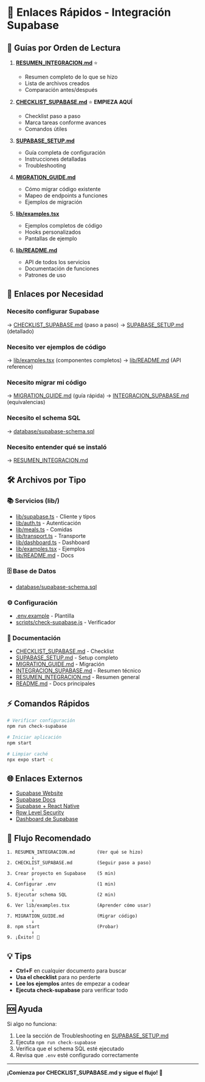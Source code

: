 # 🔗 Enlaces Rápidos - Integración Supabase

## 📖 Guías por Orden de Lectura

1. **[RESUMEN_INTEGRACION.md](./RESUMEN_INTEGRACION.md)** ⭐
   - Resumen completo de lo que se hizo
   - Lista de archivos creados
   - Comparación antes/después

2. **[CHECKLIST_SUPABASE.md](./CHECKLIST_SUPABASE.md)** ⭐ **EMPIEZA AQUÍ**
   - Checklist paso a paso
   - Marca tareas conforme avances
   - Comandos útiles

3. **[SUPABASE_SETUP.md](./SUPABASE_SETUP.md)**
   - Guía completa de configuración
   - Instrucciones detalladas
   - Troubleshooting

4. **[MIGRATION_GUIDE.md](./MIGRATION_GUIDE.md)**
   - Cómo migrar código existente
   - Mapeo de endpoints a funciones
   - Ejemplos de migración

5. **[lib/examples.tsx](./lib/examples.tsx)**
   - Ejemplos completos de código
   - Hooks personalizados
   - Pantallas de ejemplo

6. **[lib/README.md](./lib/README.md)**
   - API de todos los servicios
   - Documentación de funciones
   - Patrones de uso

## 🎯 Enlaces por Necesidad

### Necesito configurar Supabase
→ [CHECKLIST_SUPABASE.md](./CHECKLIST_SUPABASE.md) (paso a paso)
→ [SUPABASE_SETUP.md](./SUPABASE_SETUP.md) (detallado)

### Necesito ver ejemplos de código
→ [lib/examples.tsx](./lib/examples.tsx) (componentes completos)
→ [lib/README.md](./lib/README.md) (API reference)

### Necesito migrar mi código
→ [MIGRATION_GUIDE.md](./MIGRATION_GUIDE.md) (guía rápida)
→ [INTEGRACION_SUPABASE.md](./INTEGRACION_SUPABASE.md) (equivalencias)

### Necesito el schema SQL
→ [database/supabase-schema.sql](./database/supabase-schema.sql)

### Necesito entender qué se instaló
→ [RESUMEN_INTEGRACION.md](./RESUMEN_INTEGRACION.md)

## 🛠️ Archivos por Tipo

### 📚 Servicios (lib/)
- [lib/supabase.ts](./lib/supabase.ts) - Cliente y tipos
- [lib/auth.ts](./lib/auth.ts) - Autenticación
- [lib/meals.ts](./lib/meals.ts) - Comidas
- [lib/transport.ts](./lib/transport.ts) - Transporte
- [lib/dashboard.ts](./lib/dashboard.ts) - Dashboard
- [lib/examples.tsx](./lib/examples.tsx) - Ejemplos
- [lib/README.md](./lib/README.md) - Docs

### 🗄️ Base de Datos
- [database/supabase-schema.sql](./database/supabase-schema.sql)

### ⚙️ Configuración
- [.env.example](./.env.example) - Plantilla
- [scripts/check-supabase.js](./scripts/check-supabase.js) - Verificador

### 📖 Documentación
- [CHECKLIST_SUPABASE.md](./CHECKLIST_SUPABASE.md) - Checklist
- [SUPABASE_SETUP.md](./SUPABASE_SETUP.md) - Setup completo
- [MIGRATION_GUIDE.md](./MIGRATION_GUIDE.md) - Migración
- [INTEGRACION_SUPABASE.md](./INTEGRACION_SUPABASE.md) - Resumen técnico
- [RESUMEN_INTEGRACION.md](./RESUMEN_INTEGRACION.md) - Resumen general
- [README.md](./README.md) - Docs principales

## ⚡ Comandos Rápidos

```bash
# Verificar configuración
npm run check-supabase

# Iniciar aplicación
npm start

# Limpiar caché
npx expo start -c
```

## 🌐 Enlaces Externos

- [Supabase Website](https://supabase.com)
- [Supabase Docs](https://supabase.com/docs)
- [Supabase + React Native](https://supabase.com/docs/guides/getting-started/tutorials/with-react-native)
- [Row Level Security](https://supabase.com/docs/guides/auth/row-level-security)
- [Dashboard de Supabase](https://app.supabase.com)

## 🚀 Flujo Recomendado

```
1. RESUMEN_INTEGRACION.md        (Ver qué se hizo)
         ↓
2. CHECKLIST_SUPABASE.md         (Seguir paso a paso)
         ↓
3. Crear proyecto en Supabase    (5 min)
         ↓
4. Configurar .env               (1 min)
         ↓
5. Ejecutar schema SQL           (2 min)
         ↓
6. Ver lib/examples.tsx          (Aprender cómo usar)
         ↓
7. MIGRATION_GUIDE.md            (Migrar código)
         ↓
8. npm start                     (Probar)
         ↓
9. ¡Éxito! 🎉
```

## 💡 Tips

- **Ctrl+F** en cualquier documento para buscar
- **Usa el checklist** para no perderte
- **Lee los ejemplos** antes de empezar a codear
- **Ejecuta check-supabase** para verificar todo

## 🆘 Ayuda

Si algo no funciona:
1. Lee la sección de Troubleshooting en [SUPABASE_SETUP.md](./SUPABASE_SETUP.md)
2. Ejecuta `npm run check-supabase`
3. Verifica que el schema SQL esté ejecutado
4. Revisa que `.env` esté configurado correctamente

---

**¡Comienza por CHECKLIST_SUPABASE.md y sigue el flujo! 🚀**

